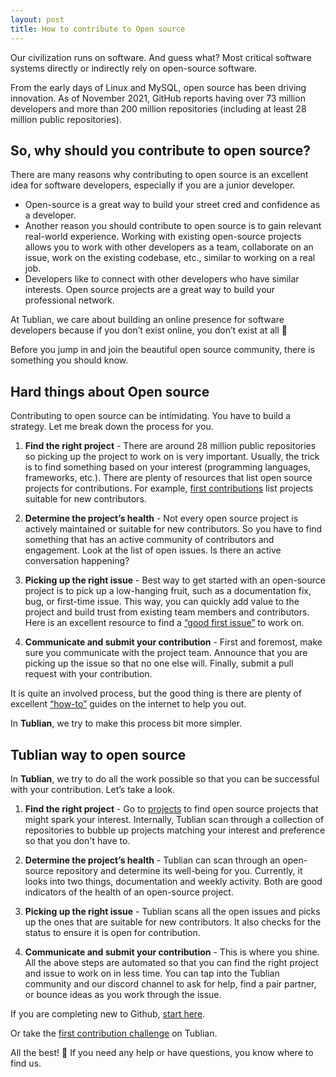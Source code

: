 ```yaml
---
layout: post
title: How to contribute to Open source
---
```


Our civilization runs on software. And guess what? Most critical software systems directly or indirectly rely on open-source software.

From the early days of Linux and MySQL, open source has been driving innovation. As of November 2021, GitHub reports having over 73 million developers and more than 200 million repositories (including at least 28 million public repositories).

## So, why should you contribute to open source?

There are many reasons why contributing to open source is an excellent idea for software developers, especially if you are a junior developer.

* Open-source is a great way to build your street cred and confidence as a developer.
* Another reason you should contribute to open source is to gain relevant real-world experience. Working with existing open-source projects allows you to work with other developers as a team, collaborate on an issue, work on the existing codebase, etc., similar to working on a real job.
* Developers like to connect with other developers who have similar interests. Open source projects are a great way to build your professional network.

At Tublian, we care about building an online presence for software developers because if you don’t exist online, you don’t exist at all 🤟

Before you jump in and join the beautiful open source community, there is something you should know.

## Hard things about Open source

Contributing to open source can be intimidating. You have to build a strategy. Let me break down the process for you.

1. **Find the right project** - There are around 28 million public repositories so picking up the project to work on is very important. Usually, the trick is to find something based on your interest (programming languages, frameworks, etc.). There are plenty of resources that list open source projects for contributions. For example, [first contributions](https://firstcontributions.github.io/#project-list) list projects suitable for new contributors.

2. **Determine the project’s health** - Not every open source project is actively maintained or suitable for new contributors. So you have to find something that has an active community of contributors and engagement. Look at the list of open issues. Is there an active conversation happening?

3. **Picking up the right issue** - Best way to get started with an open-source project is to pick up a low-hanging fruit, such as a documentation fix, bug, or first-time issue. This way, you can quickly add value to the project and build trust from existing team members and contributors. Here is an excellent resource to find a [“good first issue”](https://goodfirstissue.dev/) to work on.

4. **Communicate and submit your contribution** - First and foremost, make sure you communicate with the project team. Announce that you are picking up the issue so that no one else will. Finally, submit a pull request with your contribution.


It is quite an involved process, but the good thing is there are plenty of excellent [“how-to”](https://opensource.guide/how-to-contribute/) guides on the internet to help you out.


In **Tublian**, we try to make this process bit more simpler.


## Tublian way to open source

In **Tublian**, we try to do all the work possible so that you can be successful with your contribution. Let’s take a look.

1. **Find the right project** - Go to [projects](https://www.tublian.com/projects) to find open source projects that might spark your interest. Internally, Tublian scan through a collection of repositories to bubble up projects matching your interest and preference so that you don't have to.

2. **Determine the project’s health** - Tublian can scan through an open-source repository and determine its well-being for you. Currently, it looks into two things, documentation and weekly activity. Both are good indicators of the health of an open-source project.

3. **Picking up the right issue** - Tublian scans all the open issues and picks up the ones that are suitable for new contributors. It also checks for the status to ensure it is open for contribution.

4. **Communicate and submit your contribution** - This is where you shine. All the above steps are automated so that you can find the right project and issue to work on in less time. You can tap into the Tublian community and our discord channel to ask for help, find a pair partner, or bounce ideas as you work through the issue.


If you are completing new to Github, [start here](https://egghead.io/courses/how-to-contribute-to-an-open-source-project-on-github).

Or take the [first contribution challenge](https://www.tublian.com/open-source/first) on Tublian.


All the best! 🫠 If you need any help or have questions, you know where to find us.
